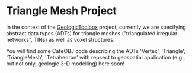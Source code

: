 # Triangle Mesh Project
In the context of the [GeologicToolbox](https://github.com/52north/GeologicToolbox) project, 
currently we are specifying abstract data types (ADTs) for triangle meshes ("triangulated 
irregular networks", TINs) as well as voxel structures.

You will find some CafeOBJ code describing the ADTs 'Vertex', 'Triangle', 'TriangleMesh',
'Tetrahedron' with repsect to geospatial application (e.g., but not only, geologic 3-D
modelling) here soon!
